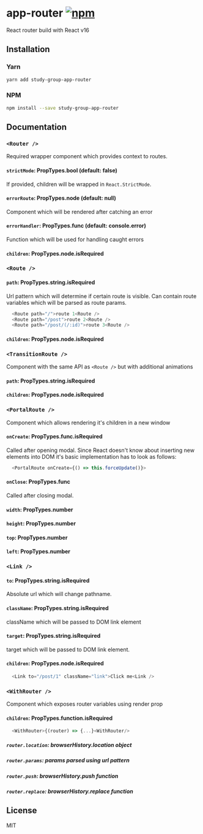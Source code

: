 # app-router [![npm](https://img.shields.io/npm/v/app-router.svg?style=flat-square)](https://www.npmjs.com/package/study-group-app-router)

React router build with React v16

## Installation

### Yarn

```sh
yarn add study-group-app-router
```

### NPM

```sh
npm install --save study-group-app-router
```

## Documentation

### `<Router />`

Required wrapper component which provides context to routes.

#### `strictMode`: PropTypes.bool (default: false)

If provided, children will be wrapped in `React.StrictMode`. 

#### `errorRoute`: PropTypes.node (default: null)

Component which will be rendered after catching an error

#### `errorHandler`: PropTypes.func (default: console.error)

Function which will be used for handling caught errors 

#### `children`: PropTypes.node.isRequired

### `<Route />`

#### `path`: PropTypes.string.isRequired

Url pattern which will determine if certain route is visible. Can contain route variables which will be parsed as route params.

```js
  <Route path="/">route 1<Route />
  <Route path="/post">route 2<Route />
  <Route path="/post/(/:id)">route 3<Route />
```

#### `children`: PropTypes.node.isRequired

### `<TransitionRoute />`

Component with the same API as `<Route />` but with additional animations

#### `path`: PropTypes.string.isRequired

#### `children`: PropTypes.node.isRequired

### `<PortalRoute />`

Component which allows rendering it's children in a new window

#### `onCreate`: PropTypes.func.isRequired

Called after opening modal. Since React doesn't know about inserting new
elements into DOM it's basic implementation has to look as follows:

```js
  <PortalRoute onCreate={() => this.forceUpdate()}>
```

#### `onClose`: PropTypes.func

Called after closing modal. 

#### `width`: PropTypes.number

#### `height`: PropTypes.number

#### `top`: PropTypes.number

#### `left`: PropTypes.number

### `<Link />`

#### `to`: PropTypes.string.isRequired

Absolute url which will change pathname.

#### `className`: PropTypes.string.isRequired

className which will be passed to DOM link element

#### `target`: PropTypes.string.isRequired

target which will be passed to DOM link element.

#### `children`: PropTypes.node.isRequired

```js
  <Link to="/post/1" className="link">Click me<Link />
```

### `<WithRouter />`

Component which exposes router variables using render prop

#### `children`: PropTypes.function.isRequired

```js
  <WithRouter>{(router) => {...}<WithRouter/>
```

##### `router.location`: browserHistory.location object
##### `router.params`: params parsed using <Route /> url pattern
##### `router.push`: browserHistory.push function
##### `router.replace`: browserHistory.replace function


## License

MIT
